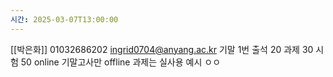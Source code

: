 ```yaml
---
시간: 2025-03-07T13:00:00
---
```

[[박은화]] 01032686202 ingrid0704@anyang.ac.kr 
기말 1번 
출석 20 과제 30 시험 50 
online 기말고사만 offline 
과제는 실사용 예시 ㅇㅇ 
